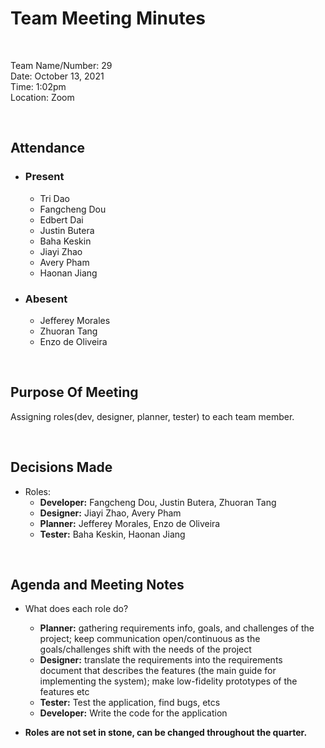 # Team Meeting Minutes #

<br>

Team Name/Number: 29 <br>
Date: October 13, 2021<br>
Time: 1:02pm<br>
Location: Zoom<br>

<br>

## Attendance ##

- ### Present ###
    - Tri Dao
    - Fangcheng Dou
    - Edbert Dai
    - Justin Butera
    - Baha Keskin
    - Jiayi Zhao
    - Avery Pham
    - Haonan Jiang

- ### Abesent ###
    - Jefferey Morales
    - Zhuoran Tang
    - Enzo de Oliveira

<br>

## Purpose Of Meeting ##

Assigning roles(dev, designer, planner, tester) to each team member.

<br>

## Decisions Made ##

- Roles:
  - **Developer:** Fangcheng Dou, Justin Butera, Zhuoran Tang
  - **Designer:** Jiayi Zhao, Avery Pham
  - **Planner:** Jefferey Morales, Enzo de Oliveira
  - **Tester:** Baha Keskin, Haonan Jiang

<br>

## Agenda and Meeting Notes ##

- What does each role do?
  - **Planner:** gathering requirements info, goals, and challenges of the project; keep communication open/continuous as the goals/challenges shift with the needs of the project 
  - **Designer:** translate the requirements into the requirements document that describes the features (the main guide for implementing the system); make low-fidelity prototypes of the features etc
  - **Tester:** Test the application, find bugs, etcs
  - **Developer:** Write the code for the application
  
- **Roles are not set in stone, can be changed throughout the quarter.**
  